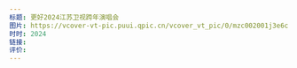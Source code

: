 ```yaml
---
标题: 更好2024江苏卫视跨年演唱会
图片: https://vcover-vt-pic.puui.qpic.cn/vcover_vt_pic/0/mzc002001j3e6cj1703067162546/260
时时: 2024
链接: 
评价:
---
```


